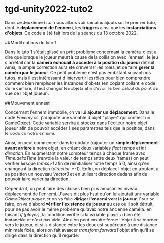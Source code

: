 # tgd-unity2022-tuto2

Dans ce deuxième tuto, nous allons voir certains ajouts sur le premier tuto, dont le **déplacement de l'ennemi**, les **triggers** ainsi que les **instanciations d'objets**. Ce code a été fait lors de la séance du 13 octobre 2022.

##Modifications du tuto 1

Dans le tuto 1 s'était glissé un petit problème concernant la caméra, c'est à dire que lorsque le joueur meurt à cause de la collision avec l'ennemi, le jeu s'arrêtait car la **caméra échouait à accéder à la position du joueur** détruit.
Ainsi, la simple correction aura été d'inverser les rôles, et de faire **gérer la caméra par le joueur**. Ce petit problème n'est pas embêtant suivant nos tutos, mais il est intéressant d'intervertir les rôles pour bien comprendre comment bien remplacer les instances d'objets (en copiant collant le code de la caméra, il faut changer les objets afin d'avoir le bon calcul du point de vue de l'objet joueur).

##Mouvement ennemi

Concernant l'ennemi immobile, on va lui **ajouter un déplacement**. Dans le code *Ennemy.cs*, j'ai ajouté une variable d'objet "player" qui contient un GameObject. Cette variable servira à stocker dans l'éditeur notre objet joueur afin de pouvoir accéder à ses paramètres tels que la position, dans le code de notre ennemi. 

Ainsi, on peut commencer dans le update à ajouter un **simple déplacement avant arrière** à notre objet, en créant deux variables *float temps* et *int direction*. En augmentant notre compteur temps à chaque frame avec *Time.deltaTime* (renvoie la valeur de temps entre deux frames) on peut vérifier lorsque *temps>1* afin de réinitialiser notre temps à 0, ainsi qu'en changeant la direction (*direction \*-1*). Enfin, on déplace l'objet en ajoutant à sa position un nouveau *Vector3* et en utilisant direction dedans afin de pouvoir faire varier sa direction.

Cependant, on peut faire des choses bien plus amusantes niveau déplacement de l'ennemi. J'avais dit plus haut qu'on lui ajoutait une variable *GameObject player*, et on va faire **diriger l'ennemi vers le joueur**. Pour se faire, on va d'abord **vérifier l'existence du joueur** au cas où il soit détruit, pour ne pas avoir le même problème qu'avec notre ancienne caméra. en faisant *if (player)*, la condition vérifie si la variable player a bien été instanciée et n'est pas vide. Ainsi on peut ensuite forcer l'objet à se tourner vers le joueur, et si la distance entre les deux est supèrieure à une distance minimale fixée, alors on fait avancer *transform.forward* l'objet afin qu'il se dirige dans la direction qu'il regarde.

